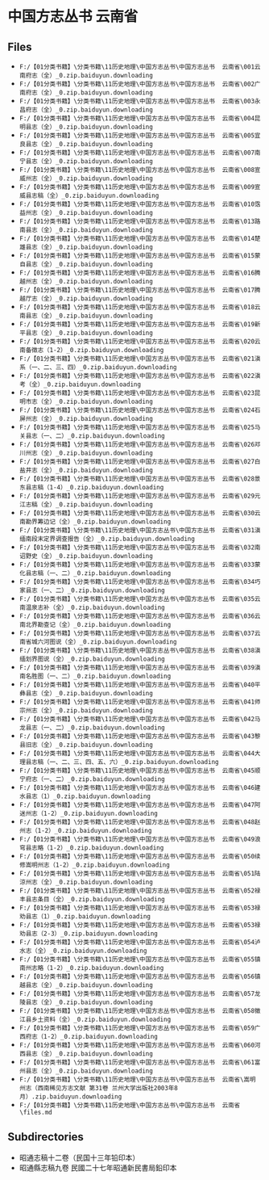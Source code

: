 # 中国方志丛书  云南省

## Files

- `F:/【01分类书籍】\分类书籍\11历史地理\中国方志丛书\中国方志丛书  云南省\001云南府志（全）_0.zip.baiduyun.downloading`
- `F:/【01分类书籍】\分类书籍\11历史地理\中国方志丛书\中国方志丛书  云南省\002广南府志（全）_0.zip.baiduyun.downloading`
- `F:/【01分类书籍】\分类书籍\11历史地理\中国方志丛书\中国方志丛书  云南省\003永昌府志（全）_0.zip.baiduyun.downloading`
- `F:/【01分类书籍】\分类书籍\11历史地理\中国方志丛书\中国方志丛书  云南省\004昆明县志（全）_0.zip.baiduyun.downloading`
- `F:/【01分类书籍】\分类书籍\11历史地理\中国方志丛书\中国方志丛书  云南省\005宜良县志（全）_0.zip.baiduyun.downloading`
- `F:/【01分类书籍】\分类书籍\11历史地理\中国方志丛书\中国方志丛书  云南省\007南宁县志（全）_0.zip.baiduyun.downloading`
- `F:/【01分类书籍】\分类书籍\11历史地理\中国方志丛书\中国方志丛书  云南省\008宣威州志（全）_0.zip.baiduyun.downloading`
- `F:/【01分类书籍】\分类书籍\11历史地理\中国方志丛书\中国方志丛书  云南省\009宣威县志稿（全）_0.zip.baiduyun.downloading`
- `F:/【01分类书籍】\分类书籍\11历史地理\中国方志丛书\中国方志丛书  云南省\010霑益州志（全）_0.zip.baiduyun.downloading`
- `F:/【01分类书籍】\分类书籍\11历史地理\中国方志丛书\中国方志丛书  云南省\013路南县志（全）_0.zip.baiduyun.downloading`
- `F:/【01分类书籍】\分类书籍\11历史地理\中国方志丛书\中国方志丛书  云南省\014楚雄县志（全）_0.zip.baiduyun.downloading`
- `F:/【01分类书籍】\分类书籍\11历史地理\中国方志丛书\中国方志丛书  云南省\015蒙自县志（全）_0.zip.baiduyun.downloading`
- `F:/【01分类书籍】\分类书籍\11历史地理\中国方志丛书\中国方志丛书  云南省\016腾越州志（全）_0.zip.baiduyun.downloading`
- `F:/【01分类书籍】\分类书籍\11历史地理\中国方志丛书\中国方志丛书  云南省\017腾越厅志（全）_0.zip.baiduyun.downloading`
- `F:/【01分类书籍】\分类书籍\11历史地理\中国方志丛书\中国方志丛书  云南省\018云南县志（全）_0.zip.baiduyun.downloading`
- `F:/【01分类书籍】\分类书籍\11历史地理\中国方志丛书\中国方志丛书  云南省\019新平县志（全）_0.zip.baiduyun.downloading`
- `F:/【01分类书籍】\分类书籍\11历史地理\中国方志丛书\中国方志丛书  云南省\020云南备徴志（1-2）_0.zip.baiduyun.downloading`
- `F:/【01分类书籍】\分类书籍\11历史地理\中国方志丛书\中国方志丛书  云南省\021滇系（一、二、三、四）_0.zip.baiduyun.downloading`
- `F:/【01分类书籍】\分类书籍\11历史地理\中国方志丛书\中国方志丛书  云南省\022滇考（全）_0.zip.baiduyun.downloading`
- `F:/【01分类书籍】\分类书籍\11历史地理\中国方志丛书\中国方志丛书  云南省\023昆明市志（全）_0.zip.baiduyun.downloading`
- `F:/【01分类书籍】\分类书籍\11历史地理\中国方志丛书\中国方志丛书  云南省\024石屏州志（全）_0.zip.baiduyun.downloading`
- `F:/【01分类书籍】\分类书籍\11历史地理\中国方志丛书\中国方志丛书  云南省\025马关县志（一、二）_0.zip.baiduyun.downloading`
- `F:/【01分类书籍】\分类书籍\11历史地理\中国方志丛书\中国方志丛书  云南省\026邓川州志（全）_0.zip.baiduyun.downloading`
- `F:/【01分类书籍】\分类书籍\11历史地理\中国方志丛书\中国方志丛书  云南省\027白盐井志（全）_0.zip.baiduyun.downloading`
- `F:/【01分类书籍】\分类书籍\11历史地理\中国方志丛书\中国方志丛书  云南省\028景东县志稿（1-4）_0.zip.baiduyun.downloading`
- `F:/【01分类书籍】\分类书籍\11历史地理\中国方志丛书\中国方志丛书  云南省\029元江志稿（全）_0.zip.baiduyun.downloading`
- `F:/【01分类书籍】\分类书籍\11历史地理\中国方志丛书\中国方志丛书  云南省\030云南勘界筹边记（全）_0.zip.baiduyun.downloading`
- `F:/【01分类书籍】\分类书籍\11历史地理\中国方志丛书\中国方志丛书  云南省\031滇缅南段末定界调查报告（全）_0.zip.baiduyun.downloading`
- `F:/【01分类书籍】\分类书籍\11历史地理\中国方志丛书\中国方志丛书  云南省\032南诏野史（全）_0.zip.baiduyun.downloading`
- `F:/【01分类书籍】\分类书籍\11历史地理\中国方志丛书\中国方志丛书  云南省\033蒙化县志稿（一、二）_0.zip.baiduyun.downloading`
- `F:/【01分类书籍】\分类书籍\11历史地理\中国方志丛书\中国方志丛书  云南省\034巧家县志（一、二）_0.zip.baiduyun.downloading`
- `F:/【01分类书籍】\分类书籍\11历史地理\中国方志丛书\中国方志丛书  云南省\035云南温泉志补（全）_0.zip.baiduyun.downloading`
- `F:/【01分类书籍】\分类书籍\11历史地理\中国方志丛书\中国方志丛书  云南省\036云南北界勘查记（全）_0.zip.baiduyun.downloading`
- `F:/【01分类书籍】\分类书籍\11历史地理\中国方志丛书\中国方志丛书  云南省\037云南省城六河图说（全）_0.zip.baiduyun.downloading`
- `F:/【01分类书籍】\分类书籍\11历史地理\中国方志丛书\中国方志丛书  云南省\038滇缅划界图说（全）_0.zip.baiduyun.downloading`
- `F:/【01分类书籍】\分类书籍\11历史地理\中国方志丛书\中国方志丛书  云南省\039滇南名胜图（一、二）_0.zip.baiduyun.downloading`
- `F:/【01分类书籍】\分类书籍\11历史地理\中国方志丛书\中国方志丛书  云南省\040平彝县志（全）_0.zip.baiduyun.downloading`
- `F:/【01分类书籍】\分类书籍\11历史地理\中国方志丛书\中国方志丛书  云南省\041师宗州志（全）_0.zip.baiduyun.downloading`
- `F:/【01分类书籍】\分类书籍\11历史地理\中国方志丛书\中国方志丛书  云南省\042马龙县志（一、二）_0.zip.baiduyun.downloading`
- `F:/【01分类书籍】\分类书籍\11历史地理\中国方志丛书\中国方志丛书  云南省\043黎县旧志（全）_0.zip.baiduyun.downloading`
- `F:/【01分类书籍】\分类书籍\11历史地理\中国方志丛书\中国方志丛书  云南省\044大理县志稿（一、二、三、四、五、六）_0.zip.baiduyun.downloading`
- `F:/【01分类书籍】\分类书籍\11历史地理\中国方志丛书\中国方志丛书  云南省\045顺宁府志（一、二）_0.zip.baiduyun.downloading`
- `F:/【01分类书籍】\分类书籍\11历史地理\中国方志丛书\中国方志丛书  云南省\046建水县志（1）_0.zip.baiduyun.downloading`
- `F:/【01分类书籍】\分类书籍\11历史地理\中国方志丛书\中国方志丛书  云南省\047阿迷州志（1-2）_0.zip.baiduyun.downloading`
- `F:/【01分类书籍】\分类书籍\11历史地理\中国方志丛书\中国方志丛书  云南省\048赵州志（1-2）_0.zip.baiduyun.downloading`
- `F:/【01分类书籍】\分类书籍\11历史地理\中国方志丛书\中国方志丛书  云南省\049浪穹县志略（1-2）_0.zip.baiduyun.downloading`
- `F:/【01分类书籍】\分类书籍\11历史地理\中国方志丛书\中国方志丛书  云南省\050续修嵩明州志（1-2）_0.zip.baiduyun.downloading`
- `F:/【01分类书籍】\分类书籍\11历史地理\中国方志丛书\中国方志丛书  云南省\051陆涼州志（全）_0.zip.baiduyun.downloading`
- `F:/【01分类书籍】\分类书籍\11历史地理\中国方志丛书\中国方志丛书  云南省\052禄丰县志条目（全）_0.zip.baiduyun.downloading`
- `F:/【01分类书籍】\分类书籍\11历史地理\中国方志丛书\中国方志丛书  云南省\053禄劝县志（1）_0.zip.baiduyun.downloading`
- `F:/【01分类书籍】\分类书籍\11历史地理\中国方志丛书\中国方志丛书  云南省\053禄劝县志（2-3）_0.zip.baiduyun.downloading`
- `F:/【01分类书籍】\分类书籍\11历史地理\中国方志丛书\中国方志丛书  云南省\054泸水志（全）_0.zip.baiduyun.downloading`
- `F:/【01分类书籍】\分类书籍\11历史地理\中国方志丛书\中国方志丛书  云南省\055镇南州志略（1-2）_0.zip.baiduyun.downloading`
- `F:/【01分类书籍】\分类书籍\11历史地理\中国方志丛书\中国方志丛书  云南省\056镇越县志（全）_0.zip.baiduyun.downloading`
- `F:/【01分类书籍】\分类书籍\11历史地理\中国方志丛书\中国方志丛书  云南省\057龙陵县志（全）_0.zip.baiduyun.downloading`
- `F:/【01分类书籍】\分类书籍\11历史地理\中国方志丛书\中国方志丛书  云南省\058徵江县乡土资料（全）_0.zip.baiduyun.downloading`
- `F:/【01分类书籍】\分类书籍\11历史地理\中国方志丛书\中国方志丛书  云南省\059广西府志（1-2）_0.zip.baiduyun.downloading`
- `F:/【01分类书籍】\分类书籍\11历史地理\中国方志丛书\中国方志丛书  云南省\060河西县志（全）_0.zip.baiduyun.downloading`
- `F:/【01分类书籍】\分类书籍\11历史地理\中国方志丛书\中国方志丛书  云南省\061富州县志（全）_0.zip.baiduyun.downloading`
- `F:/【01分类书籍】\分类书籍\11历史地理\中国方志丛书\中国方志丛书  云南省\嵩明州志（西南稀见方志文献 第31卷 兰州大学出版社2003年8月）.zip.baiduyun.downloading`
- `F:/【01分类书籍】\分类书籍\11历史地理\中国方志丛书\中国方志丛书  云南省\files.md`

## Subdirectories

- 昭通志稿十二卷（民国十三年铅印本）
- 昭通縣志稿九卷 民國二十七年昭通新民書局鉛印本

